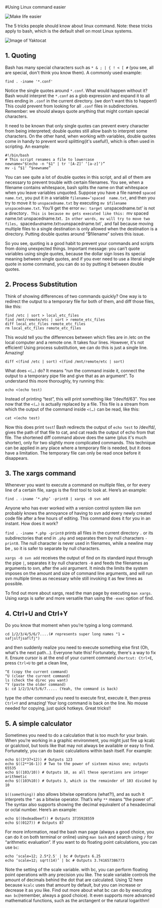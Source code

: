#Using Linux command easier

![Make life easier](http://www.chronic-illness.org/images/making_life_easier.jpg)

The 5 tricks people should know about linux command.
Note: these tricks apply to bash, which is the default shell on most Linux systems.

![Image of Yaktocat](https://octodex.github.com/images/yaktocat.png)

## 1. Quoting

Bash has many special characters such as `* & ; | { ! < [ #` (you see, all are special, don't think you know them). 
A commonly used example:

    find . -iname '*.conf'

Notice the single quotes around `*.conf`. What would happen without it? Bash would interpret the `*.conf` as a glob expression and expand it to all files ending in `.conf` in the current directory. (we don't want this to happen!) This could prevent from looking for all `.conf` files in subdirectories. Remember: we should always quote anything that 
might contain special characters.

It need to be known that only single quotes can prevent every character from being interpreted; double quotes still allow bash to interpret some characters. On the other hand, when working with variables, double quotes come in handy to prevent word splitting(it's useful!), which is often used in scripting. 
An example:

    #!/bin/bash
    # This script renames a file to lowercase
    newname="$(echo -n "$1" | tr '[A-Z]‘ ‘[a-z]‘)”
    mv -i “$1″ “$newname”

You can see quite a lot of double quotes in this script, and all of them are necessary to prevent trouble with certain 
filenames. You see, when a filename contains whitespace, bash splits the name on that whitespace when you leave 
variables unquoted. Suppose you have a file named `spaced name.txt`, you put it in a variable `filename=’spaced 
name.txt`, and then you try to move it to `unspacedname.txt` by executing `mv $filename unspacedname.txt`. You’ll get 
the error `mv: target `unspacedname.txt’ is not a directory`. This is because mv gets executed like this: `mv spaced 
name.txt unspacedname.txt`. In other words, mv will try to move two files, `spaced` and `name.txt` to `unspacedname.txt`, 
and fail because moving multiple files to a single destination is only allowed when the destination is a directory. 
Putting double quotes around “$filename” solves this issue.

So you see, quoting is a good habit to prevent your commands and scripts from doing unexpected things. Important message: you can’t quote variables using single quotes, because the dollar sign loses its special meaning between single quotes, and if you ever need to use a literal single quote in some command, you can do so by putting it between double quotes. 

## 2. Process Substitution

Think of showing differences of two commands quickly? One way is to redirect the output to a temporary file 
for both of them, and diff those files, like this:

    find /etc | sort > local_etc_files
    find /mnt/remote/etc | sort > remote_etc_files
    diff local_etc_files remote_etc_files
    rm local_etc_files remote_etc_files

This would tell you the differences between which files are in /etc on the local computer and a remote one. It takes
four lines.  However, it's not efficient! Using process substitution, we can do this is just a single line. Amazing!

    diff <(find /etc | sort) <(find /mnt/remote/etc | sort)

What does `<(…)` do? It means “run the command inside it, connect the output to a temporary pipe file and give
that as an argument”. To understand this more thoroughly, try running this:

    echo <(echo test)

Instead of printing “test”, this will print something like “/dev/fd/63″. You see now that the `<(…)` is actually 
replaced by a file. This file is a stream from which the output of the command inside `<(…)` can be read, like this:

    cat <(echo test)

Now this does print `test`! Bash redirects the output of `echo test` to /dev/fd/<something>, gives the path of that
file to cat, and cat reads the output of echo from that file. The shortened diff command above does the same (plus it's 
much shorter), only for two slightly more complicated commands. This technique can be applied in any place where a 
temporary file is needed, but it does have a limitation. The temporary file can only be read once before it 
disappears. 

## 3. The xargs command

Whenever you want to execute a command on multiple files, or for every line of a certain file, xargs is the first tool 
to look at. Here’s an example:

    find . -iname ‘*.php’ -print0 | xargs -0 svn add
Anyone who has ever worked with a version control system like svn probably knows the annoyance of having to svn add 
every newly created code file after a few hours of editing. This command does it for you in an instant. How does it 
work?

`find . -iname *.php -print0` prints all files in the current directory `.` or its subdirectories that end in `.php` 
and separates them by null characters `-print0`. The null character is never used in filenames, while a newline may be
, so it is safer to separate by null characters.

`xargs -0 svn add` receives the output of find on its standard input through the pipe `|`, separates it by null 
characters `-0` and feeds the filenames as arguments to svn, after the `add` argument. It minds the limits the system 
imposes on the amount and size of command line arguments, and will run svn multiple times as necessary while still 
invoking it as few times as possible.

To find out more about xargs, read the man page by executing `man xargs`. Using xargs is safer and more versatile than 
using the `-exec` option of find. 

## 4. Ctrl+U and Ctrl+Y

Do you know that moment when you’re typing a long command.

    cd 1/2/3/4/5/6/7....(# represents super long names "1 = safjslfjsaflfj") 
and then suddenly realize you need to execute something else 
first (Oh, what's the next path...). Everyone hate this! Fortunately, there's a way to fix it. Ensure cursor is at the end of your current command `shortcut: Ctrl+E`, press `Ctrl+U` to get a clean line,

    ^E (copy the current command)
    ^U (clear the current command)
    ls (check the direc you want)
    ^Y (paste the older command)
    $: cd 1/2/3/4/5/6/7..... (Yeah, the command is back)
type the other command you need to execute first, execute it, then press `Ctrl+Y` and amazing! Your long command is back on the line. No mouse needed for copying, just quick hotkeys.
Great tricks!!

## 5. A simple calculator

Sometimes you need to do a calculation that is too much for your brain. When you’re working in a graphic environment, 
you might just fire up kcalc or gcalctool, but tools like that may not always be available or easy to find. Fortunately,
you can do basic calculations within bash itself. 
For example:

    echo $((3*37+12)) # Outputs 123
    echo $((2**16-1)) # Two to the power of sixteen minus one; outputs 65535
    echo $((103/10)) # Outputs 10, as all these operations are integer arithmetic
    echo $((103%10)) # Outputs 3, which is the remainder of 103 divided by 10

`$((something))` also allows bitwise operations (what?!), and as such it interprets the `^` as a bitwise 
operator. That’s why `**` means  “the power of”. The syntax also supports showing the decimal equivalent of a 
hexadecimal or octal number. 
Here’s an example:

    echo $((0xdeadbeef)) # Outputs 3735928559
    echo $((0127)) # Outputs 87

For more information, read the bash man page (always a good choice, you can do it on both terminal or online) using `man bash` and search using `/` for “arithmetic evaluation”. If you want to do floating point calculations, 
you can use `bc`:

    echo ‘scale=12; 2.5*2.5′ | bc # Outputs 6.25
    echo ‘scale=12; sqrt(14)’ | bc # Outputs 3.741657386773

Note the setting of the scale variable. with bc, you can perform floating point operations with any precision you like.
The scale variable controls the amount of decimals behind the dot that are calculated. Using 12 here because `kcalc` 
uses that amount by default, but you can increase or decrease it as you like. Find out more about what bc can do by 
executing `man bc`(remember, always a good choice). It even supports more advanced mathematical functions, such as the arctangent or the natural 
logarithm!



